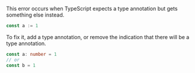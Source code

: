 This error occurs when TypeScript expects a type annotation but gets something else instead.

```ts
const a := 1
```

To fix it, add a type annotation, or remove the indication that there will be a type annotation.

```ts
const a: number = 1
// or
const b = 1
```
